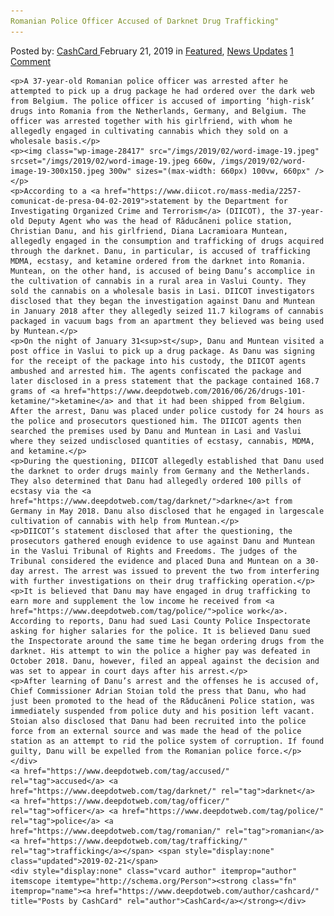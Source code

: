 ```yaml
---
Romanian Police Officer Accused of Darknet Drug Trafficking"
---
```

<article class="post-listing post-28413 post type-post status-publish format-standard has-post-thumbnail hentry  tag-accused tag-darknet tag-officer tag-police tag-romanian tag-trafficking">
    <div class="post-inner">
        <span>Posted by: <a href="https://www.deepdotweb.com/author/cashcard/" title="">CashCard </a></span>
    <span>February 21, 2019</span>
    <span>in <a href="https://www.deepdotweb.com/category/deepdot-news/" rel="category tag">Featured</a>, <a href="https://www.deepdotweb.com/category/news-updates/" rel="category tag">News Updates</a></span>
    <span><a href="https://www.deepdotweb.com/2019/02/21/romanian-police-officer-accused-of-darknet-drug-trafficking/#comments">1 Comment</a></span>
    </p>
    <div class="clear"></div>
    
    <p>A 37-year-old Romanian police officer was arrested after he attempted to pick up a drug package he had ordered over the dark web from Belgium. The police officer is accused of importing ‘high-risk’ drugs into Romania from the Netherlands, Germany, and Belgium. The officer was arrested together with his girlfriend, with whom he allegedly engaged in cultivating cannabis which they sold on a wholesale basis.</p>
    <p><img class="wp-image-28417" src="/imgs/2019/02/word-image-19.jpeg" srcset="/imgs/2019/02/word-image-19.jpeg 660w, /imgs/2019/02/word-image-19-300x150.jpeg 300w" sizes="(max-width: 660px) 100vw, 660px" /></p>
    <p>According to a <a href="https://www.diicot.ro/mass-media/2257-comunicat-de-presa-04-02-2019">statement by the Department for Investigating Organized Crime and Terrorism</a> (DIICOT), the 37-year-old Deputy Agent who was the head of Răducăneni police station, Christian Danu, and his girlfriend, Diana Lacramioara Muntean, allegedly engaged in the consumption and trafficking of drugs acquired through the darknet. Danu, in particular, is accused of trafficking MDMA, ecstasy, and ketamine ordered from the darknet into Romania. Muntean, on the other hand, is accused of being Danu’s accomplice in the cultivation of cannabis in a rural area in Vaslui County. They sold the cannabis on a wholesale basis in Lasi. DIICOT investigators disclosed that they began the investigation against Danu and Muntean in January 2018 after they allegedly seized 11.7 kilograms of cannabis packaged in vacuum bags from an apartment they believed was being used by Muntean.</p>
    <p>On the night of January 31<sup>st</sup>, Danu and Muntean visited a post office in Vaslui to pick up a drug package. As Danu was signing for the receipt of the package into his custody, the DIICOT agents ambushed and arrested him. The agents confiscated the package and later disclosed in a press statement that the package contained 168.7 grams of <a href="https://www.deepdotweb.com/2016/06/26/drugs-101-ketamine/">ketamine</a> and that it had been shipped from Belgium. After the arrest, Danu was placed under police custody for 24 hours as the police and prosecutors questioned him. The DIICOT agents then searched the premises used by Danu and Muntean in Lasi and Vaslui where they seized undisclosed quantities of ecstasy, cannabis, MDMA, and ketamine.</p>
    <p>During the questioning, DIICOT allegedly established that Danu used the darknet to order drugs mainly from Germany and the Netherlands. They also determined that Danu had allegedly ordered 100 pills of ecstasy via the <a href="https://www.deepdotweb.com/tag/darknet/">darkne</a>t from Germany in May 2018. Danu also disclosed that he engaged in largescale cultivation of cannabis with help from Muntean.</p>
    <p>DIICOT’s statement disclosed that after the questioning, the prosecutors gathered enough evidence to use against Danu and Muntean in the Vaslui Tribunal of Rights and Freedoms. The judges of the Tribunal considered the evidence and placed Duna and Muntean on a 30-day arrest. The arrest was issued to prevent the two from interfering with further investigations on their drug trafficking operation.</p>
    <p>It is believed that Danu may have engaged in drug trafficking to earn more and supplement the low income he received from <a href="https://www.deepdotweb.com/tag/police/">police work</a>. According to reports, Danu had sued Lasi County Police Inspectorate asking for higher salaries for the police. It is believed Danu sued the Inspectorate around the same time he began ordering drugs from the darknet. His attempt to win the police a higher pay was defeated in October 2018. Danu, however, filed an appeal against the decision and was set to appear in court days after his arrest.</p>
    <p>After learning of Danu’s arrest and the offenses he is accused of, Chief Commissioner Adrian Stoian told the press that Danu, who had just been promoted to the head of the Răducăneni Police station, was immediately suspended from police duty and his position left vacant. Stoian also disclosed that Danu had been recruited into the police force from an external source and was made the head of the police station as an attempt to rid the police system of corruption. If found guilty, Danu will be expelled from the Romanian police force.</p>
    </div>
    <a href="https://www.deepdotweb.com/tag/accused/" rel="tag">accused</a> <a href="https://www.deepdotweb.com/tag/darknet/" rel="tag">darknet</a>  <a href="https://www.deepdotweb.com/tag/officer/" rel="tag">officer</a> <a href="https://www.deepdotweb.com/tag/police/" rel="tag">police</a> <a href="https://www.deepdotweb.com/tag/romanian/" rel="tag">romanian</a> <a href="https://www.deepdotweb.com/tag/trafficking/" rel="tag">trafficking</a></span> <span style="display:none" class="updated">2019-02-21</span>
    <div style="display:none" class="vcard author" itemprop="author" itemscope itemtype="http://schema.org/Person"><strong class="fn" itemprop="name"><a href="https://www.deepdotweb.com/author/cashcard/" title="Posts by CashCard" rel="author">CashCard</a></strong></div>
    
